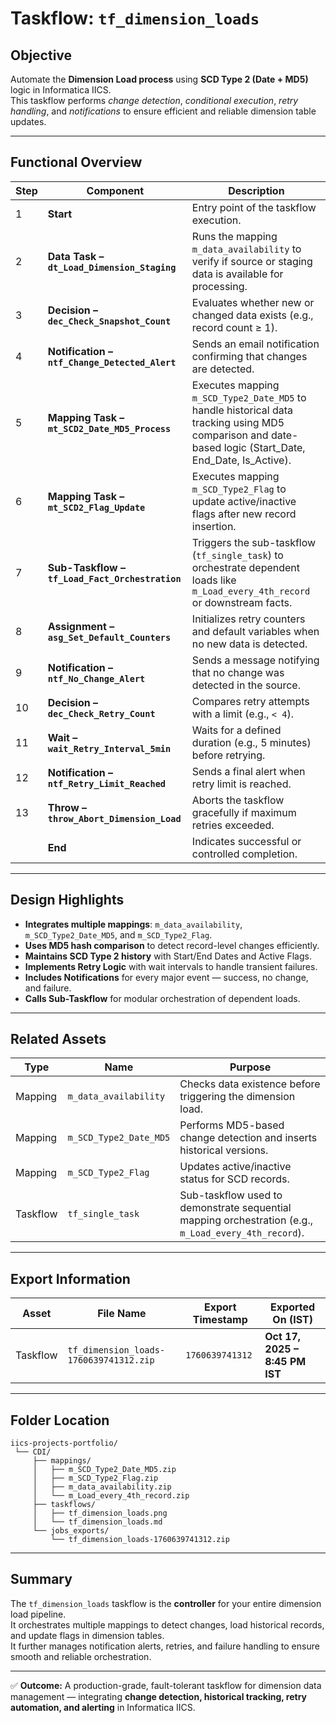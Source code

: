 #  Taskflow: `tf_dimension_loads`

##  Objective
Automate the **Dimension Load process** using **SCD Type 2 (Date + MD5)** logic in Informatica IICS.  
This taskflow performs *change detection*, *conditional execution*, *retry handling*, and *notifications* to ensure efficient and reliable dimension table updates.

---

##  Functional Overview

| Step | Component | Description |
|------|------------|--------------|
| 1 | **Start** | Entry point of the taskflow execution. |
| 2️ | **Data Task – `dt_Load_Dimension_Staging`** | Runs the mapping `m_data_availability` to verify if source or staging data is available for processing. |
| 3️ | **Decision – `dec_Check_Snapshot_Count`** | Evaluates whether new or changed data exists (e.g., record count ≥ 1). |
| 4️ | **Notification – `ntf_Change_Detected_Alert`** | Sends an email notification confirming that changes are detected. |
| 5️ | **Mapping Task – `mt_SCD2_Date_MD5_Process`** | Executes mapping `m_SCD_Type2_Date_MD5` to handle historical data tracking using MD5 comparison and date-based logic (Start_Date, End_Date, Is_Active). |
| 6️ | **Mapping Task – `mt_SCD2_Flag_Update`** | Executes mapping `m_SCD_Type2_Flag` to update active/inactive flags after new record insertion. |
| 7️ | **Sub-Taskflow – `tf_Load_Fact_Orchestration`** | Triggers the sub-taskflow (`tf_single_task`) to orchestrate dependent loads like `m_Load_every_4th_record` or downstream facts. |
| 8️ | **Assignment – `asg_Set_Default_Counters`** | Initializes retry counters and default variables when no new data is detected. |
| 9️ | **Notification – `ntf_No_Change_Alert`** | Sends a message notifying that no change was detected in the source. |
| 10 | **Decision – `dec_Check_Retry_Count`** | Compares retry attempts with a limit (e.g., `< 4`). |
| 1️1️ | **Wait – `wait_Retry_Interval_5min`** | Waits for a defined duration (e.g., 5 minutes) before retrying. |
| 1️2️ | **Notification – `ntf_Retry_Limit_Reached`** | Sends a final alert when retry limit is reached. |
| 1️3️ | **Throw – `throw_Abort_Dimension_Load`** | Aborts the taskflow gracefully if maximum retries exceeded. |
|  | **End** | Indicates successful or controlled completion. |

---

##  Design Highlights

- **Integrates multiple mappings**: `m_data_availability`, `m_SCD_Type2_Date_MD5`, and `m_SCD_Type2_Flag`.
- **Uses MD5 hash comparison** to detect record-level changes efficiently.
- **Maintains SCD Type 2 history** with Start/End Dates and Active Flags.
- **Implements Retry Logic** with wait intervals to handle transient failures.
- **Includes Notifications** for every major event — success, no change, and failure.
- **Calls Sub-Taskflow** for modular orchestration of dependent loads.

---

##  Related Assets

| Type | Name | Purpose |
|------|------|----------|
| Mapping | `m_data_availability` | Checks data existence before triggering the dimension load. |
| Mapping | `m_SCD_Type2_Date_MD5` | Performs MD5-based change detection and inserts historical versions. |
| Mapping | `m_SCD_Type2_Flag` | Updates active/inactive status for SCD records. |
| Taskflow | `tf_single_task` | Sub-taskflow used to demonstrate sequential mapping orchestration (e.g., `m_Load_every_4th_record`). |

---

##  Export Information

| Asset | File Name | Export Timestamp | Exported On (IST) |
|--------|------------|------------------|------------------|
| Taskflow | `tf_dimension_loads-1760639741312.zip` | `1760639741312` |  **Oct 17, 2025 – 8:45 PM IST** |

---

##  Folder Location

```
iics-projects-portfolio/
 └── CDI/
     ├── mappings/
     │   ├── m_SCD_Type2_Date_MD5.zip
     │   ├── m_SCD_Type2_Flag.zip
     │   ├── m_data_availability.zip
     │   └── m_Load_every_4th_record.zip
     ├── taskflows/
     │   ├── tf_dimension_loads.png
     │   └── tf_dimension_loads.md
     └── jobs_exports/
         └── tf_dimension_loads-1760639741312.zip
```

---

##  Summary

The `tf_dimension_loads` taskflow is the **controller** for your entire dimension load pipeline.  
It orchestrates multiple mappings to detect changes, load historical records, and update flags in dimension tables.  
It further manages notification alerts, retries, and failure handling to ensure smooth and reliable orchestration.

---

✅ **Outcome:**
A production-grade, fault-tolerant taskflow for dimension data management — integrating **change detection, historical tracking, retry automation, and alerting** in Informatica IICS.
